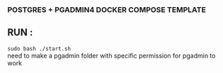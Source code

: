 ### POSTGRES + PGADMIN4 DOCKER COMPOSE TEMPLATE

## RUN : 
`
sudo bash ./start.sh
` \
need to make a pgadmin folder with specific permission for pgadmin to work 

